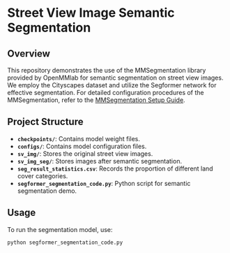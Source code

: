 # Street View Image Semantic Segmentation

## Overview
This repository demonstrates the use of the MMSegmentation library provided by OpenMMlab for semantic segmentation on street view images. We employ the Cityscapes dataset and utilize the Segformer network for effective segmentation. For detailed configuration procedures of the MMSegmentation, refer to the [MMSegmentation Setup Guide](https://mmsegmentation.readthedocs.io/en/main/get_started.html).

## Project Structure

- **`checkpoints/`**: Contains model weight files.
- **`configs/`**: Contains model configuration files.
- **`sv_img/`**: Stores the original street view images.
- **`sv_img_seg/`**: Stores images after semantic segmentation.
- **`seg_result_statistics.csv`**: Records the proportion of different land cover categories.
- **`segformer_segmentation_code.py`**: Python script for semantic segmentation demo.

## Usage

To run the segmentation model, use:
```bash
python segformer_segmentation_code.py
